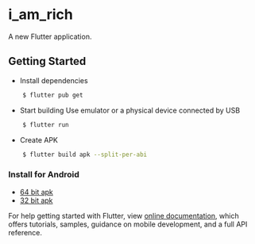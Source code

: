 # i_am_rich

A new Flutter application.

## Getting Started
* Install dependencies
```sh
    $ flutter pub get
```

* Start building
Use emulator or a physical device connected by USB
```sh
    $ flutter run
```

* Create APK
```sh
    $ flutter build apk --split-per-abi
```

### Install for Android
- [64 bit apk](https://www.github.com/raj-vora/i-am-rich-flutter/blob/master/apks/i-am-rich-arm64.apk?raw=true)
- [32 bit apk](https://www.github.com/raj-vora/i-am-rich-flutter/blob/master/apks/i-am-rich-armeabi.apk?raw=true)

For help getting started with Flutter, view [online documentation](https://flutter.dev/docs), which offers tutorials, samples, guidance on mobile development, and a full API reference.
